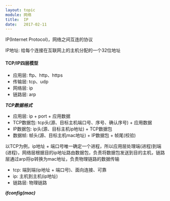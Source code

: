 ```yaml
---
layout: topic
module: 网络
title:  IP
date:   2017-02-11
---
```


IP(Internet Protocol)，网络之间互连的协议

IP地址: 给每个连接在互联网上的主机分配的一个32位地址

#### TCP/IP四层模型

* 应用层: ftp、http、https
* 传输层: tcp、udp
* 网络层: ip
* 链路层: arp

***TCP数据格式***

* 应用层: ip + port + 应用数据
* TCP数据包: tcp头(源、目标主机端口号、序号、确认序号) + 应用数据
* IP数据包:  ip头(源、目标主机ip地址) + TCP数据包
* 数据帧: 帧头(源、目标主机mac地址) + IP数据包 + 帧尾(校验)

以TCP为例，ip地址 + 端口号唯一确定一个进程，所以应用层处理端(进程)到端(进程)，网络层根据目的ip地址路由数据包，负责将数据包发送到目的主机，链路层通过arp将ip转换为mac地址，负责物理链路的数据传输

* tcp: 端到端(ip地址 + 端口号)、面向连接、可靠
* ip: 主机到主机(ip地址)
* 链路层: 物理链路

***ifconfig(mac)***

